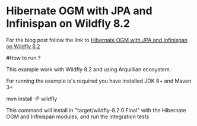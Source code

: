 # Hibernate OGM with JPA and Infinispan on Wildfly 8.2

For the blog post follow the link to [Hibernate OGM with JPA and Infinispan on Wildfly 8.2](http://fharms.github.io/2015/05/16/HibernateOGM-Infinispan-Wildfly/)

#How to run ?

This example work with Wildfly 8.2 and using Arquillian ecosystem.

For running the example is's required you have installed JDK 8+ and Maven 3+ 

> 
mvn install -P wildfly

This command will install in "target/wildfly-8.2.0.Final" with the Hibernate OGM and Infinispan modules, and run the integration tests
